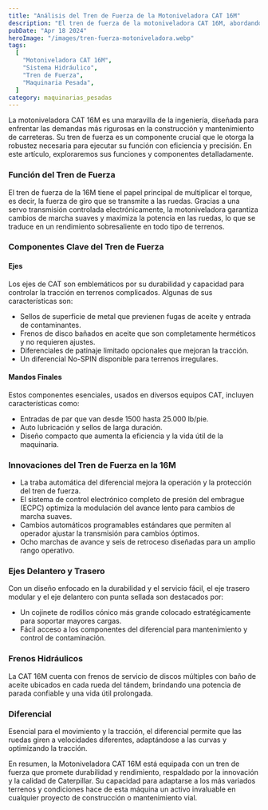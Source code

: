 ```yaml
---
title: "Análisis del Tren de Fuerza de la Motoniveladora CAT 16M"
description: "El tren de fuerza de la motoniveladora CAT 16M, abordando sus componentes y funcionalidades esenciales"
pubDate: "Apr 18 2024"
heroImage: "/images/tren-fuerza-motoniveladora.webp"
tags:
  [
    "Motoniveladora CAT 16M",
    "Sistema Hidráulico",
    "Tren de Fuerza",
    "Maquinaria Pesada",
  ]
category: maquinarias_pesadas
---
```


La motoniveladora CAT 16M es una maravilla de la ingeniería, diseñada para enfrentar las demandas más rigurosas en la construcción y mantenimiento de carreteras. Su tren de fuerza es un componente crucial que le otorga la robustez necesaria para ejecutar su función con eficiencia y precisión. En este artículo, exploraremos sus funciones y componentes detalladamente.

### Función del Tren de Fuerza

El tren de fuerza de la 16M tiene el papel principal de multiplicar el torque, es decir, la fuerza de giro que se transmite a las ruedas. Gracias a una servo transmisión controlada electrónicamente, la motoniveladora garantiza cambios de marcha suaves y maximiza la potencia en las ruedas, lo que se traduce en un rendimiento sobresaliente en todo tipo de terrenos.

### Componentes Clave del Tren de Fuerza

#### Ejes

Los ejes de CAT son emblemáticos por su durabilidad y capacidad para controlar la tracción en terrenos complicados. Algunas de sus características son:

- Sellos de superficie de metal que previenen fugas de aceite y entrada de contaminantes.
- Frenos de disco bañados en aceite que son completamente herméticos y no requieren ajustes.
- Diferenciales de patinaje limitado opcionales que mejoran la tracción.
- Un diferencial No-SPIN disponible para terrenos irregulares.

#### Mandos Finales

Estos componentes esenciales, usados en diversos equipos CAT, incluyen características como:

- Entradas de par que van desde 1500 hasta 25.000 lb/pie.
- Auto lubricación y sellos de larga duración.
- Diseño compacto que aumenta la eficiencia y la vida útil de la maquinaria.

### Innovaciones del Tren de Fuerza en la 16M

- La traba automática del diferencial mejora la operación y la protección del tren de fuerza.
- El sistema de control electrónico completo de presión del embrague (ECPC) optimiza la modulación del avance lento para cambios de marcha suaves.
- Cambios automáticos programables estándares que permiten al operador ajustar la transmisión para cambios óptimos.
- Ocho marchas de avance y seis de retroceso diseñadas para un amplio rango operativo.

### Ejes Delantero y Trasero

Con un diseño enfocado en la durabilidad y el servicio fácil, el eje trasero modular y el eje delantero con punta sellada son destacados por:

- Un cojinete de rodillos cónico más grande colocado estratégicamente para soportar mayores cargas.
- Fácil acceso a los componentes del diferencial para mantenimiento y control de contaminación.

### Frenos Hidráulicos

La CAT 16M cuenta con frenos de servicio de discos múltiples con baño de aceite ubicados en cada rueda del tándem, brindando una potencia de parada confiable y una vida útil prolongada.

### Diferencial

Esencial para el movimiento y la tracción, el diferencial permite que las ruedas giren a velocidades diferentes, adaptándose a las curvas y optimizando la tracción.

En resumen, la Motoniveladora CAT 16M está equipada con un tren de fuerza que promete durabilidad y rendimiento, respaldado por la innovación y la calidad de Caterpillar. Su capacidad para adaptarse a los más variados terrenos y condiciones hace de esta máquina un activo invaluable en cualquier proyecto de construcción o mantenimiento vial.
